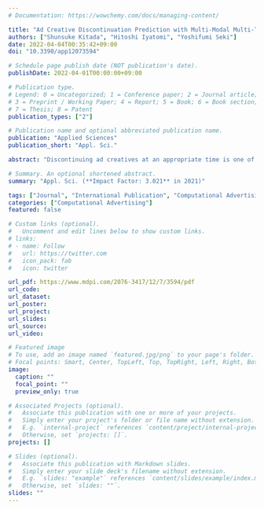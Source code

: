```yaml
---
# Documentation: https://wowchemy.com/docs/managing-content/

title: "Ad Creative Discontinuation Prediction with Multi-Modal Multi-Task Neural Survival Networks"
authors: ["Shunsuke Kitada", "Hitoshi Iyatomi", "Yoshifumi Seki"]
date: 2022-04-04T00:35:42+09:00
doi: "10.3390/app12073594"

# Schedule page publish date (NOT publication's date).
publishDate: 2022-04-01T00:00:00+09:00

# Publication type.
# Legend: 0 = Uncategorized; 1 = Conference paper; 2 = Journal article;
# 3 = Preprint / Working Paper; 4 = Report; 5 = Book; 6 = Book section;
# 7 = Thesis; 8 = Patent
publication_types: ["2"]

# Publication name and optional abbreviated publication name.
publication: "Applied Sciences"
publication_short: "Appl. Sci."

abstract: "Discontinuing ad creatives at an appropriate time is one of the most important ad operations that can have a significant impact on sales. Such operational support for ineffective ads has been less explored than that for effective ads. After pre-analyzing 1,000,000 real-world ad creatives, we found that there are two types of discontinuation: short-term (i.e., cut-out) and long-term (i.e., wear-out). In this paper, we propose a practical prediction framework for the discontinuation of ad creatives with a hazard function-based loss function inspired by survival analysis. Our framework predicts the discontinuations with a multi-modal deep neural network that takes as input the ad creative (e.g., text, categorical, image, numerical features). To improve the prediction performance for the two different types of discontinuations and for the ad creatives that contribute to sales, we introduce two new techniques: (1) a two-term estimation technique with multi-task learning and (2) a click-through rate-weighting technique for the loss function. We evaluated our framework using the large-scale ad creative dataset, including 10 billion scale impressions. In terms of the concordance index (short: 0.896, long: 0.939, and overall: 0.792), our framework achieved significantly better performance than the conventional method (0.531). Additionally, we confirmed that our framework (i) demonstrated the same degree of discontinuation effect as manual operations for short-term cases, and (ii) accurately predicted the ad discontinuation order, which is important for long-running ad creatives for long-term cases."

# Summary. An optional shortened abstract.
summary: "Appl. Sci. (**Impact Factor: 3.021** in 2021)"

tags: ["Journal", "International Publication", "Computational Advertising", "Gunosy", "Referred", "Open Access", "MDPI", ""]
categories: ["Computational Advertising"]
featured: false

# Custom links (optional).
#   Uncomment and edit lines below to show custom links.
# links:
# - name: Follow
#   url: https://twitter.com
#   icon_pack: fab
#   icon: twitter

url_pdf: https://www.mdpi.com/2076-3417/12/7/3594/pdf
url_code:
url_dataset:
url_poster:
url_project:
url_slides:
url_source:
url_video:

# Featured image
# To use, add an image named `featured.jpg/png` to your page's folder. 
# Focal points: Smart, Center, TopLeft, Top, TopRight, Left, Right, BottomLeft, Bottom, BottomRight.
image:
  caption: ""
  focal_point: ""
  preview_only: true

# Associated Projects (optional).
#   Associate this publication with one or more of your projects.
#   Simply enter your project's folder or file name without extension.
#   E.g. `internal-project` references `content/project/internal-project/index.md`.
#   Otherwise, set `projects: []`.
projects: []

# Slides (optional).
#   Associate this publication with Markdown slides.
#   Simply enter your slide deck's filename without extension.
#   E.g. `slides: "example"` references `content/slides/example/index.md`.
#   Otherwise, set `slides: ""`.
slides: ""
---
```

